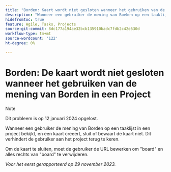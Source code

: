 ```yaml
---
title: "Borden: Kaart wordt niet gesloten wanneer het gebruiken van de mening van Borden in een Project"
description: "Wanneer een gebruiker de mening van Boeken op een taaklijst in een project bekijkt, en een kaart creeert, sluit of bewaart de kaart niet. Dit verhindert de gebruiker aan het project terug te keren."
hidefromtoc: true
feature: Agile, Tasks, Projects
source-git-commit: 8dc177a194ae32bcb135910badc7fdb2c42e530d
workflow-type: tm+mt
source-wordcount: '122'
ht-degree: 0%

---
```



# Borden: De kaart wordt niet gesloten wanneer het gebruiken van de mening van Borden in een Project

>[!NOTE]
>
>Dit probleem is op 12 januari 2024 opgelost.

Wanneer een gebruiker de mening van Borden op een taaklijst in een project bekijkt, en een kaart creeert, sluit of bewaart de kaart niet. Dit verhindert de gebruiker aan het project terug te keren.

Om de kaart te sluiten, moet de gebruiker de URL bewerken om &quot;board&quot; en alles rechts van &quot;board&quot; te verwijderen.

_Voor het eerst gerapporteerd op 29 november 2023._
